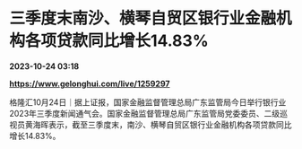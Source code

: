 # 三季度末南沙、横琴自贸区银行业金融机构各项贷款同比增长14.83%

**2023-10-24 03:18**

**https://www.gelonghui.com/live/1259297**

格隆汇10月24日｜据上证报，国家金融监督管理总局广东监管局今日举行银行业2023年三季度新闻通气会。国家金融监督管理总局广东监管局党委委员、二级巡视员黄海晖表示，截至三季度末，南沙、横琴自贸区银行业金融机构各项贷款同比增长14.83%。